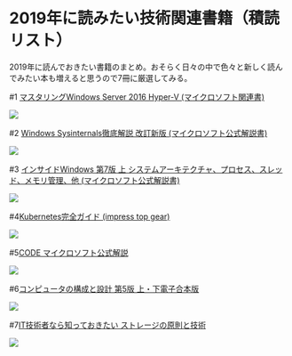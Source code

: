 # 2019年に読みたい技術関連書籍（積読リスト）


2019年に読んでおきたい書籍のまとめ。おそらく日々の中で色々と新しく読んでみたい本も増えると思うので7冊に厳選してみる。

#1 [マスタリングWindows Server 2016 Hyper-V (マイクロソフト関連書)][1]

<img src="http://ws-fe.amazon-adsystem.com/widgets/q?_encoding=UTF8&MarketPlace=JP&ASIN=4822253538&ServiceVersion=20070822&ID=AsinImage&WS=1&Format=_SL250_&tag=gutzeit1106-22" align="left"><br clear="left">


#2 [Windows Sysinternals徹底解説 改訂新版 (マイクロソフト公式解説書)][2]

<img src="http://ws-fe.amazon-adsystem.com/widgets/q?_encoding=UTF8&MarketPlace=JP&ASIN=4822298965&ServiceVersion=20070822&ID=AsinImage&WS=1&Format=_SL250_&tag=gutzeit1106-22" align="left"><br clear="left">


#3 [インサイドWindows 第7版 上 システムアーキテクチャ、プロセス、スレッド、メモリ管理、他 (マイクロソフト公式解説書) ][3]

<img src="http://ws-fe.amazon-adsystem.com/widgets/q?_encoding=UTF8&MarketPlace=JP&ASIN=4822253570&ServiceVersion=20070822&ID=AsinImage&WS=1&Format=_SL250_&tag=gutzeit1106-22" align="left"><br clear="left">


#4[Kubernetes完全ガイド (impress top gear)][4]

<img src="http://ws-fe.amazon-adsystem.com/widgets/q?_encoding=UTF8&MarketPlace=JP&ASIN=4295004804&ServiceVersion=20070822&ID=AsinImage&WS=1&Format=_SL250_&tag=gutzeit1106-22" align="left"><br clear="left">



#5[CODE マイクロソフト公式解説][5]

<img src="http://ws-fe.amazon-adsystem.com/widgets/q?_encoding=UTF8&MarketPlace=JP&ASIN=B079S4STTV&ServiceVersion=20070822&ID=AsinImage&WS=1&Format=_SL250_&tag=gutzeit1106-22" align="left"><br clear="left">



#6[コンピュータの構成と設計 第5版 上・下電子合本版][6]

<img src="http://ws-fe.amazon-adsystem.com/widgets/q?_encoding=UTF8&MarketPlace=JP&ASIN=B01M5FMGDL&ServiceVersion=20070822&ID=AsinImage&WS=1&Format=_SL250_&tag=gutzeit1106-22" align="left"><br clear="left">



#7[IT技術者なら知っておきたい ストレージの原則と技術][7]

<img src="http://ws-fe.amazon-adsystem.com/widgets/q?_encoding=UTF8&MarketPlace=JP&ASIN=B00BWJX1OK&ServiceVersion=20070822&ID=AsinImage&WS=1&Format=_SL250_&tag=gutzeit1106-22" align="left"><br clear="left">

[1]:https://www.amazon.co.jp/gp/product/4822253538/ref=as_li_tl?ie=UTF8&camp=247&creative=1211&creativeASIN=4822253538&linkCode=as2&tag=gutzeit1106-22&linkId=041539f8bed273f23ad3d19e4557fcf2

[2]:https://www.amazon.co.jp/gp/product/4822298965/ref=as_li_tl?ie=UTF8&camp=247&creative=1211&creativeASIN=4822298965&linkCode=as2&tag=gutzeit1106-22&linkId=26d2197e5e8578206f4794dad0b4ba3f

[3]:https://www.amazon.co.jp/gp/product/4822253570/ref=as_li_tl?ie=UTF8&camp=247&creative=1211&creativeASIN=4822253570&linkCode=as2&tag=gutzeit1106-22&linkId=d8bc43770121ea373cb5ec81c7197bc7

[4]:https://www.amazon.co.jp/gp/product/4295004804/ref=as_li_tl?ie=UTF8&camp=247&creative=1211&creativeASIN=4295004804&linkCode=as2&tag=gutzeit1106-22&linkId=68e6efa086c702ded2a066917ab26889

[5]:https://www.amazon.co.jp/gp/product/B079S4STTV/ref=as_li_tl?ie=UTF8&camp=247&creative=1211&creativeASIN=B079S4STTV&linkCode=as2&tag=gutzeit1106-22&linkId=d7d689a9bfd9f385d6cf9e1c0940a746

[6]:https://www.amazon.co.jp/gp/product/B01M5FMGDL/ref=as_li_tl?ie=UTF8&camp=247&creative=1211&creativeASIN=B01M5FMGDL&linkCode=as2&tag=gutzeit1106-22&linkId=08b57f47d365e116a9c746a58ffa815a

[7]:https://www.amazon.co.jp/gp/product/B00BWJX1OK/ref=as_li_tl?ie=UTF8&camp=247&creative=1211&creativeASIN=B00BWJX1OK&linkCode=as2&tag=gutzeit1106-22&linkId=1740fa054d9fb5cd6ab5129199787777